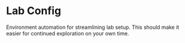 # Lab Config

Environment automation for streamlining lab setup. This should make it easier for
continued exploration on your own time.